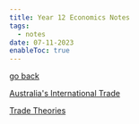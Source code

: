 ```yaml
---
title: Year 12 Economics Notes
tags:
  - notes
date: 07-11-2023
enableToc: true
---
```


[go back](Subjects.md)

[Australia's International Trade](12Economics/AusTrade.md)

[Trade Theories](12Economics/TradeTheories.md)
